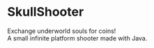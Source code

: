 # SkullShooter
Exchange underworld souls for coins!  
A small infinite platform shooter made with Java.
